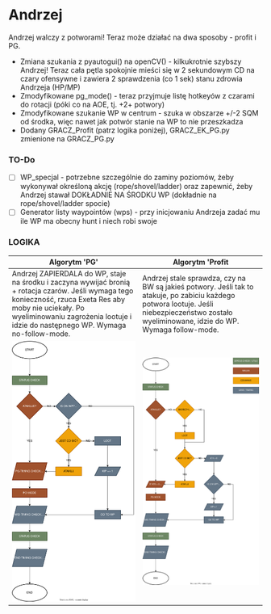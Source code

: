 # Andrzej
Andrzej walczy z potworami! Teraz może działać na dwa sposoby - profit i PG.

- Zmiana szukania z pyautogui() na openCV() - kilkukrotnie szybszy Andrzej! Teraz cała pętla spokojnie mieści się w 2 sekundowym CD na czary ofensywne i zawiera 2 sprawdzenia (co 1 sek) stanu zdrowia Andrzeja (HP/MP)
- Zmodyfikowane pg_mode() - teraz przyjmuje listę hotkeyów z czarami do rotacji (póki co na AOE, tj. +2+ potwory)
- Zmodyfikowane szukanie WP w centrum - szuka w obszarze +/-2 SQM od środka, więc nawet jak potwór stanie na WP to nie przeszkadza
- Dodany GRACZ_Profit (patrz logika poniżej), GRACZ_EK_PG.py zmienione na GRACZ_PG.py

### TO-Do
- [ ] WP_specjal - potrzebne szczególnie do zaminy poziomów, żeby wykonywał określoną akcję (rope/shovel/ladder) oraz zapewnić, żeby Andrzej stawał DOKŁADNIE NA ŚRODKU WP (dokładnie na rope/shovel/ladder spocie)
- [ ] Generator listy waypointów (wps) - przy inicjowaniu Andrzeja zadać mu ile WP ma obecny hunt i niech robi swoje

### LOGIKA 
| Algorytm 'PG'                      | Algorytm 'Profit                        |
|------------------------------------|-----------------------------------------|
| Andrzej ZAPIERDALA do WP, staje na środku i zaczyna wywijać bronią + rotacja czarów. Jeśli wymaga tego konieczność, rzuca Exeta Res aby moby nie uciekały. Po wyeliminowaniu zagrożenia lootuje i idzie do następnego WP. Wymaga no-follow-mode. | Andrzej stale sprawdza, czy na BW są jakieś potwory. Jeśli tak to atakuje, po zabiciu każdego potwora lootuje. Jeśli niebezpieczeństwo zostało wyeliminowane, idzie do WP. Wymaga follow-mode. |
| ![](src/img/flowchart_logika_andrzeja_pg.svg) | ![](src/img/flowchart_logika_andrzeja_profitujacego.svg) |


